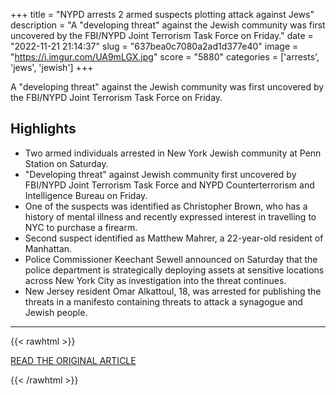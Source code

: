 +++
title = "NYPD arrests 2 armed suspects plotting attack against Jews"
description = "A \"developing threat\" against the Jewish community was first uncovered by the FBI/NYPD Joint Terrorism Task Force on Friday."
date = "2022-11-21 21:14:37"
slug = "637bea0c7080a2ad1d377e40"
image = "https://i.imgur.com/UA9mLGX.jpg"
score = "5880"
categories = ['arrests', 'jews', 'jewish']
+++

A \"developing threat\" against the Jewish community was first uncovered by the FBI/NYPD Joint Terrorism Task Force on Friday.

## Highlights

- Two armed individuals arrested in New York Jewish community at Penn Station on Saturday.
- "Developing threat" against Jewish community first uncovered by FBI/NYPD Joint Terrorism Task Force and NYPD Counterterrorism and Intelligence Bureau on Friday.
- One of the suspects was identified as Christopher Brown, who has a history of mental illness and recently expressed interest in travelling to NYC to purchase a firearm.
- Second suspect identified as Matthew Mahrer, a 22-year-old resident of Manhattan.
- Police Commissioner Keechant Sewell announced on Saturday that the police department is strategically deploying assets at sensitive locations across New York City as investigation into the threat continues.
- New Jersey resident Omar Alkattoul, 18, was arrested for publishing the threats in a manifesto containing threats to attack a synagogue and Jewish people.

---

{{< rawhtml >}}
  <p class="article-category">
    <a target="_blank" href="https://www.jpost.com/diaspora/antisemitism/article-722847">READ THE ORIGINAL ARTICLE</a>
  </p>
{{< /rawhtml >}}

